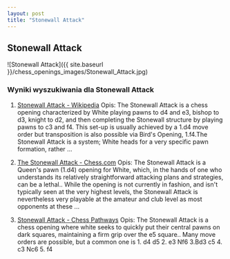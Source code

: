 ```yaml
---
layout: post
title: "Stonewall Attack"
---
```


## Stonewall Attack
![Stonewall Attack]({{ site.baseurl }}/chess_openings_images/Stonewall_Attack.jpg)

### Wyniki wyszukiwania dla Stonewall Attack
1. [Stonewall Attack - Wikipedia](https://en.wikipedia.org/wiki/Stonewall_Attack)
   Opis: The Stonewall Attack is a chess opening characterized by White playing pawns to d4 and e3, bishop to d3, knight to d2, and then completing the Stonewall structure by playing pawns to c3 and f4. This set-up is usually achieved by a 1.d4 move order but transposition is also possible via Bird's Opening, 1.f4.The Stonewall Attack is a system; White heads for a very specific pawn formation, rather ...

2. [The Stonewall Attack - Chess.com](https://www.chess.com/blog/RussBell/stonewall-attack)
   Opis: The Stonewall Attack is a Queen's pawn (1.d4) opening for White, which, in the hands of one who understands its relatively straightforward attacking plans and strategies, can be a lethal.. While the opening is not currently in fashion, and isn't typically seen at the very highest levels, the Stonewall Attack is nevertheless very playable at the amateur and club level as most opponents at these ...

3. [Stonewall Attack - Chess Pathways](https://chesspathways.com/chess-openings/stonewall-attack/)
   Opis: The Stonewall Attack is a chess opening where white seeks to quickly put their central pawns on dark squares, maintaining a firm grip over the e5 square.. Many move orders are possible, but a common one is 1. d4 d5 2. e3 Nf6 3.Bd3 c5 4. c3 Nc6 5. f4